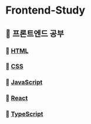 # Frontend-Study

## 🌱 프론트엔드 공부

### 📂 [HTML](https://github.com/subinsong01/Frontend-Study/tree/main/HTML) 
### 📂 [CSS](https://github.com/subinsong01/Frontend-Study/tree/main/css)
### 📂 [JavaScript](https://github.com/subinsong01/Frontend-Study/tree/main/Javascript)
### 📂 [React](https://github.com/subinsong01/Frontend-Study/tree/main/React)
### 📂 [TypeScript](https://github.com/subinsong01/Frontend-Study/tree/main/TypeScript)
  

